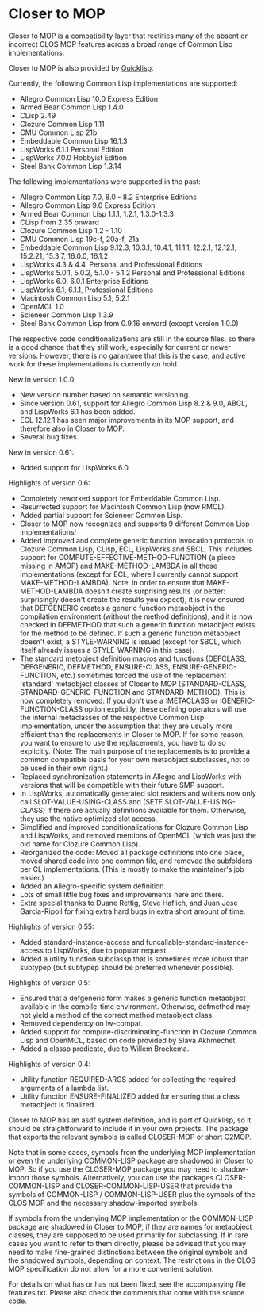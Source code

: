 # Closer to MOP
Closer to MOP is a compatibility layer that rectifies many of the absent or incorrect CLOS MOP features across a broad range of Common Lisp implementations.

Closer to MOP is also provided by [Quicklisp](https://www.quicklisp.org/).

Currently, the following Common Lisp implementations are supported:
* Allegro Common Lisp 10.0 Express Edition
* Armed Bear Common Lisp 1.4.0
* CLisp 2.49
* Clozure Common Lisp 1.11
* CMU Common Lisp 21b
* Embeddable Common Lisp 16.1.3
* LispWorks 6.1.1 Personal Edition
* LispWorks 7.0.0 Hobbyist Edition
* Steel Bank Common Lisp 1.3.14

The following implementations were supported in the past:
* Allegro Common Lisp 7.0, 8.0 - 8.2 Enterprise Editions
* Allegro Common Lisp 9.0 Express Edition
* Armed Bear Common Lisp 1.1.1, 1.2.1, 1.3.0-1.3.3
* CLisp from 2.35 onward
* Clozure Common Lisp 1.2 - 1.10
* CMU Common Lisp 19c-f, 20a-f, 21a
* Embeddable Common Lisp 9.12.3, 10.3.1, 10.4.1, 11.1.1, 12.2.1, 12.12.1, 15.2.21, 15.3.7, 16.0.0, 16.1.2
* LispWorks 4.3 & 4.4, Personal and Professional Editions
* LispWorks 5.0.1, 5.0.2, 5.1.0 - 5.1.2 Personal and Professional Editions
* LispWorks 6.0, 6.0.1 Enterprise Editions
* LispWorks 6.1, 6.1.1, Professional Editions
* Macintosh Common Lisp 5.1, 5.2.1
* OpenMCL 1.0
* Scieneer Common Lisp 1.3.9
* Steel Bank Common Lisp from 0.9.16 onward (except version 1.0.0)

The respective code conditionalizations are still in the source files, so there is a good chance that they still work, especially for current or newer versions. However, there is no garantuee that this is the case, and active work for these implementations is currently on hold.

New in version 1.0.0:
* New version number based on semantic versioning.
* Since version 0.61, support for Allegro Common Lisp 8.2 & 9.0, ABCL, and LispWorks 6.1 has been added.
* ECL 12.12.1 has seen major improvements in its MOP support, and therefore also in Closer to MOP.
* Several bug fixes.

New in version 0.61:
* Added support for LispWorks 6.0.

Highlights of version 0.6:
* Completely reworked support for Embeddable Common Lisp.
* Resurrected support for Macintosh Common Lisp (now RMCL).
* Added partial support for Scieneer Common Lisp.
* Closer to MOP now recognizes and supports 9 different Common Lisp implementations!
* Added improved and complete generic function invocation protocols to Clozure Common Lisp, CLisp, ECL, LispWorks and SBCL. This includes support for COMPUTE-EFFECTIVE-METHOD-FUNCTION (a piece missing in AMOP) and MAKE-METHOD-LAMBDA in all these implementations (except for ECL, where I currently cannot support MAKE-METHOD-LAMBDA). Note: in order to ensure that MAKE-METHOD-LAMBDA doesn't create surprising results (or better: surprisingly doesn't create the results you expect), it is now ensured that DEFGENERIC creates a generic function metaobject in the compilation environment (without the method definitions), and it is now checked in DEFMETHOD that such a generic function metaobject exists for the method to be defined. If such a generic function metaobject doesn't exist, a STYLE-WARNING is issued (except for SBCL, which itself already issues a STYLE-WARNING in this case).
* The standard metobject definition macros and functions (DEFCLASS, DEFGENERIC, DEFMETHOD, ENSURE-CLASS, ENSURE-GENERIC-FUNCTION, etc.) sometimes forced the use of the replacement 'standard' metaobject classes of Closer to MOP (STANDARD-CLASS, STANDARD-GENERIC-FUNCTION and STANDARD-METHOD). This is now completely removed: If you don't use a :METACLASS or :GENERIC-FUNCTION-CLASS option explicitly, these defining operators will use the internal metaclasses of the respective Common Lisp implementation, under the assumption that they are usually more efficient than the replacements in Closer to MOP. If for some reason, you want to ensure to use the replacements, you have to do so explicitly. (Note: The main purpose of the replacements is to provide a common compatible basis for your own metaobject subclasses, not to be used in their own right.)
* Replaced synchronization statements in Allegro and LispWorks with versions that will be compatible with their future SMP support.
* In LispWorks, automatically generated slot readers and writers now only call SLOT-VALUE-USING-CLASS and (SETF SLOT-VALUE-USING-CLASS) if there are actually definitions available for them. Otherwise, they use the native optimized slot access.
* Simplified and improved conditionalizations for Clozure Common Lisp and LispWorks, and removed mentions of OpenMCL (which was just the old name for Clozure Common Lisp).
* Reorganized the code: Moved all package definitions into one place, moved shared code into one common file, and removed the subfolders per CL implementations. (This is mostly to make the maintainer's job easier.)
* Added an Allegro-specific system definition.
* Lots of small little bug fixes and improvements here and there.
* Extra special thanks to Duane Rettig, Steve Haflich, and Juan Jose Garcia-Ripoll for fixing extra hard bugs in extra short amount of time.

Highlights of version 0.55:
* Added standard-instance-access and funcallable-standard-instance-access to LispWorks, due to popular request.
* Added a utility function subclassp that is sometimes more robust than subtypep (but subtypep should be preferred whenever possible).

Highlights of version 0.5:
* Ensured that a defgeneric form makes a generic function metaobject available in the compile-time environment. Otherwise, defmethod may not yield a method of the correct method metaobject class.
* Removed dependency on lw-compat.
* Added support for compute-discriminating-function in Clozure Common Lisp and OpenMCL, based on code provided by Slava Akhmechet.
* Added a classp predicate, due to Willem Broekema.

Highlights of version 0.4:
* Utility function REQUIRED-ARGS added for collecting the required arguments of a lambda list.
* Utility function ENSURE-FINALIZED added for ensuring that a class metaobject is finalized.

Closer to MOP has an asdf system definition, and is part of Quicklisp, so it should be straightforward to include it in your own projects. The package that exports the relevant symbols is called CLOSER-MOP or short C2MOP.

Note that in some cases, symbols from the underlying MOP implementation or even the underlying COMMON-LISP package are shadowed in Closer to MOP. So if you use the CLOSER-MOP package you may need to shadow-import those symbols. Alternatively, you can use the packages CLOSER-COMMON-LISP and CLOSER-COMMON-LISP-USER that provide the symbols of COMMON-LISP / COMMON-LISP-USER plus the symbols of the CLOS MOP and the necessary shadow-imported symbols.

If symbols from the underlying MOP implementation or the COMMON-LISP package are shadowed in Closer to MOP, if they are names for metaobject classes, they are supposed to be used primarily for subclassing. If in rare cases you want to refer to them directly, please be advised that you may need to make fine-grained distinctions between the original symbols and the shadowed symbols, depending on context. The restrictions in the CLOS MOP specification do not allow for a more convenient solution.

For details on what has or has not been fixed, see the accompanying file features.txt. Please also check the comments that come with the source code.
